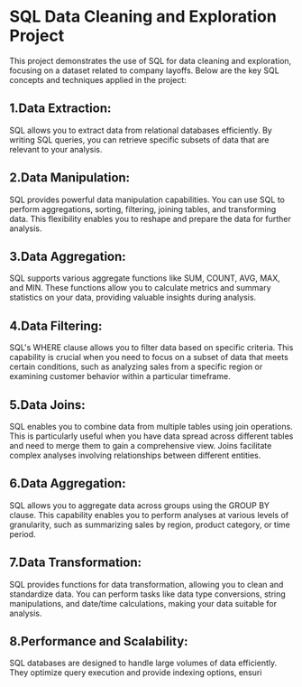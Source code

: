 # SQL Data Cleaning and Exploration Project
This project demonstrates the use of SQL for data cleaning and exploration, focusing on a dataset related to company layoffs. Below are the key SQL concepts and techniques applied in the project:

## 1.Data Extraction: 
SQL allows you to extract data from relational databases efficiently. By writing SQL queries, you can retrieve specific subsets of data that are relevant to your analysis.

## 2.Data Manipulation: 
SQL provides powerful data manipulation capabilities. You can use SQL to perform aggregations, sorting, filtering, joining tables, and transforming data. This flexibility enables you to reshape and prepare the data for further analysis.

## 3.Data Aggregation: 
SQL supports various aggregate functions like SUM, COUNT, AVG, MAX, and MIN. These functions allow you to calculate metrics and summary statistics on your data, providing valuable insights during analysis.

## 4.Data Filtering: 
SQL's WHERE clause allows you to filter data based on specific criteria. This capability is crucial when you need to focus on a subset of data that meets certain conditions, such as analyzing sales from a specific region or examining customer behavior within a particular timeframe.

## 5.Data Joins: 
SQL enables you to combine data from multiple tables using join operations. This is particularly useful when you have data spread across different tables and need to merge them to gain a comprehensive view. Joins facilitate complex analyses involving relationships between different entities.

## 6.Data Aggregation: 
SQL allows you to aggregate data across groups using the GROUP BY clause. This capability enables you to perform analyses at various levels of granularity, such as summarizing sales by region, product category, or time period.

## 7.Data Transformation: 
SQL provides functions for data transformation, allowing you to clean and standardize data. You can perform tasks like data type conversions, string manipulations, and date/time calculations, making your data suitable for analysis.

## 8.Performance and Scalability: 
SQL databases are designed to handle large volumes of data efficiently. They optimize query execution and provide indexing options, ensuri
